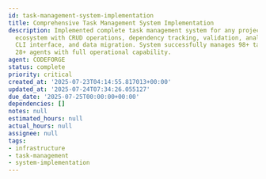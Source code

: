 ```yaml
---
id: task-management-system-implementation
title: Comprehensive Task Management System Implementation
description: Implemented complete task management system for any project's AI agent
  ecosystem with CRUD operations, dependency tracking, validation, analytics, templates,
  CLI interface, and data migration. System successfully manages 98+ tasks across
  28+ agents with full operational capability.
agent: CODEFORGE
status: complete
priority: critical
created_at: '2025-07-23T04:14:55.817013+00:00'
updated_at: '2025-07-24T07:34:26.055127'
due_date: '2025-07-25T00:00:00+00:00'
dependencies: []
notes: null
estimated_hours: null
actual_hours: null
assignee: null
tags:
- infrastructure
- task-management
- system-implementation
---
```



